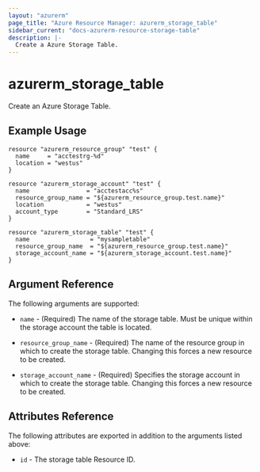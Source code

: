 ```yaml
---
layout: "azurerm"
page_title: "Azure Resource Manager: azurerm_storage_table"
sidebar_current: "docs-azurerm-resource-storage-table"
description: |-
  Create a Azure Storage Table.
---
```


# azurerm\_storage\_table

Create an Azure Storage Table.

## Example Usage

```hcl
resource "azurerm_resource_group" "test" {
  name     = "acctestrg-%d"
  location = "westus"
}

resource "azurerm_storage_account" "test" {
  name                = "acctestacc%s"
  resource_group_name = "${azurerm_resource_group.test.name}"
  location            = "westus"
  account_type        = "Standard_LRS"
}

resource "azurerm_storage_table" "test" {
  name                 = "mysampletable"
  resource_group_name  = "${azurerm_resource_group.test.name}"
  storage_account_name = "${azurerm_storage_account.test.name}"
}
```

## Argument Reference

The following arguments are supported:

* `name` - (Required) The name of the storage table. Must be unique within the storage account the table is located.

* `resource_group_name` - (Required) The name of the resource group in which to
    create the storage table. Changing this forces a new resource to be created.

* `storage_account_name` - (Required) Specifies the storage account in which to create the storage table.
 Changing this forces a new resource to be created.

## Attributes Reference

The following attributes are exported in addition to the arguments listed above:

* `id` - The storage table Resource ID.
